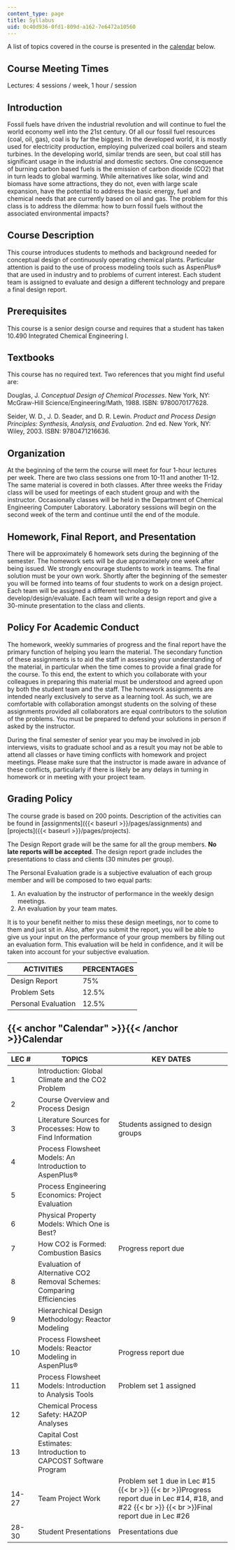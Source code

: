 ```yaml
---
content_type: page
title: Syllabus
uid: 0c40d936-0fd1-809d-a162-7e6472a10560
---
```


A list of topics covered in the course is presented in the [calendar](#Calendar) below.

Course Meeting Times
--------------------

Lectures: 4 sessions / week, 1 hour / session

Introduction
------------

Fossil fuels have driven the industrial revolution and will continue to fuel the world economy well into the 21st century. Of all our fossil fuel resources (coal, oil, gas), coal is by far the biggest. In the developed world, it is mostly used for electricity production, employing pulverized coal boilers and steam turbines. In the developing world, similar trends are seen, but coal still has significant usage in the industrial and domestic sectors. One consequence of burning carbon based fuels is the emission of carbon dioxide (CO2) that in turn leads to global warming. While alternatives like solar, wind and biomass have some attractions, they do not, even with large scale expansion, have the potential to address the basic energy, fuel and chemical needs that are currently based on oil and gas. The problem for this class is to address the dilemma: how to burn fossil fuels without the associated environmental impacts?

Course Description
------------------

This course introduces students to methods and background needed for conceptual design of continuously operating chemical plants. Particular attention is paid to the use of process modeling tools such as AspenPlus® that are used in industry and to problems of current interest. Each student team is assigned to evaluate and design a different technology and prepare a final design report.

Prerequisites
-------------

This course is a senior design course and requires that a student has taken 10.490 Integrated Chemical Engineering I.

Textbooks
---------

This course has no required text. Two references that you might find useful are:

Douglas, J. _Conceptual Design of Chemical Processes_. New York, NY: McGraw-Hill Science/Engineering/Math, 1988. ISBN: 9780070177628.

Seider, W. D., J. D. Seader, and D. R. Lewin. _Product and Process Design Principles: Synthesis, Analysis, and Evaluation_. 2nd ed. New York, NY: Wiley, 2003. ISBN: 9780471216636.

Organization
------------

At the beginning of the term the course will meet for four 1-hour lectures per week. There are two class sessions one from 10-11 and another 11-12. The same material is covered in both classes. After three weeks the Friday class will be used for meetings of each student group and with the instructor. Occasionally classes will be held in the Department of Chemical Engineering Computer Laboratory. Laboratory sessions will begin on the second week of the term and continue until the end of the module.

Homework, Final Report, and Presentation
----------------------------------------

There will be approximately 6 homework sets during the beginning of the semester. The homework sets will be due approximately one week after being issued. We strongly encourage students to work in teams. The final solution must be your own work. Shortly after the beginning of the semester you will be formed into teams of four students to work on a design project. Each team will be assigned a different technology to develop/design/evaluate. Each team will write a design report and give a 30-minute presentation to the class and clients.

Policy For Academic Conduct
---------------------------

The homework, weekly summaries of progress and the final report have the primary function of helping you learn the material. The secondary function of these assignments is to aid the staff in assessing your understanding of the material, in particular when the time comes to provide a final grade for the course. To this end, the extent to which you collaborate with your colleagues in preparing this material must be understood and agreed upon by both the student team and the staff. The homework assignments are intended nearly exclusively to serve as a learning tool. As such, we are comfortable with collaboration amongst students on the solving of these assignments provided all collaborators are equal contributors to the solution of the problems. You must be prepared to defend your solutions in person if asked by the instructor.

During the final semester of senior year you may be involved in job interviews, visits to graduate school and as a result you may not be able to attend all classes or have timing conflicts with homework and project meetings. Please make sure that the instructor is made aware in advance of these conflicts, particularly if there is likely be any delays in turning in homework or in meeting with your project team.

Grading Policy
--------------

The course grade is based on 200 points. Description of the activities can be found in [assignments]({{< baseurl >}}/pages/assignments) and [projects]({{< baseurl >}}/pages/projects).

The Design Report grade will be the same for all the group members. **No late reports will be accepted**. The design report grade includes the presentations to class and clients (30 minutes per group).

The Personal Evaluation grade is a subjective evaluation of each group member and will be composed to two equal parts:

1.  An evaluation by the instructor of performance in the weekly design meetings.
2.  An evaluation by your team mates.

It is to your benefit neither to miss these design meetings, nor to come to them and just sit in. Also, after you submit the report, you will be able to give us your input on the performance of your group members by filling out an evaluation form. This evaluation will be held in confidence, and it will be taken into account for your subjective evaluation.

| ACTIVITIES | PERCENTAGES |
| --- | --- |
| Design Report | 75% |
| Problem Sets | 12.5% |
| Personal Evaluation | 12.5% 

  

{{< anchor "Calendar" >}}{{< /anchor >}}Calendar
------------------------------------------------

| LEC # | TOPICS | KEY DATES |
| --- | --- | --- |
| 1 | Introduction: Global Climate and the CO2 Problem |  |
| 2 | Course Overview and Process Design |  |
| 3 | Literature Sources for Processes: How to Find Information | Students assigned to design groups |
| 4 | Process Flowsheet Models: An Introduction to AspenPlus® |  |
| 5 | Process Engineering Economics: Project Evaluation |  |
| 6 | Physical Property Models: Which One is Best? |  |
| 7 | How CO2 is Formed: Combustion Basics | Progress report due |
| 8 | Evaluation of Alternative CO2 Removal Schemes: Comparing Efficiencies |  |
| 9 | Hierarchical Design Methodology: Reactor Modeling |  |
| 10 | Process Flowsheet Models: Reactor Modeling in AspenPlus® | Progress report due |
| 11 | Process Flowsheet Models: Introduction to Analysis Tools | Problem set 1 assigned |
| 12 | Chemical Process Safety: HAZOP Analyses |  |
| 13 | Capital Cost Estimates: Introduction to CAPCOST Software Program |  |
| 14-27 | Team Project Work | Problem set 1 due in Lec #15  {{< br >}}  {{< br >}}Progress report due in Lec #14, #18, and #22  {{< br >}}  {{< br >}}Final report due in Lec #26 |
| 28-30 | Student Presentations | Presentations due